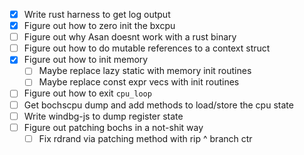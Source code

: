 - [x] Write rust harness to get log output
- [x] Figure out how to zero init the bxcpu
- [ ] Figure out why Asan doesnt work with a rust binary
- [ ] Figure out how to do mutable references to a context struct
- [x] Figure out how to init memory
	* [ ] Maybe replace lazy static with memory init routines
	* [ ] Maybe replace const expr vecs with init routines
- [ ] Figure out how to exit `cpu_loop`
- [ ] Get bochscpu dump and add methods to load/store the cpu state
- [ ] Write windbg-js to dump register state
- [ ] Figure out patching bochs in a not-shit way
	* [ ] Fix rdrand via patching method with rip ^ branch ctr
